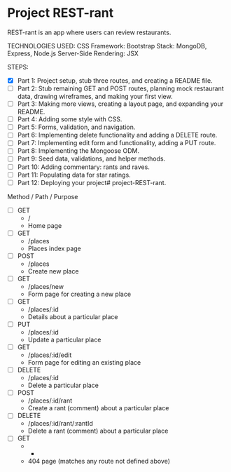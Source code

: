 # Project REST-rant

REST-rant is an app where users can review restaurants.

TECHNOLOGIES USED:
    CSS Framework: Bootstrap
    Stack: MongoDB, Express, Node.js
    Server-Side Rendering: JSX

STEPS:
- [x] Part 1: Project setup, stub three routes, and creating a README file.
- [ ] Part 2: Stub remaining GET and POST routes, planning mock restaurant data, drawing wireframes, and making your first view.
- [ ] Part 3: Making more views, creating a layout page, and expanding your README.
- [ ] Part 4: Adding some style with CSS.
- [ ] Part 5: Forms, validation, and navigation.
- [ ] Part 6: Implementing delete functionality and adding a DELETE route.
- [ ] Part 7: Implementing edit form and functionality, adding a PUT route.
- [ ] Part 8: Implementing the Mongoose ODM.
- [ ] Part 9: Seed data, validations, and helper methods.
- [ ] Part 10: Adding commentary: rants and raves.
- [ ] Part 11: Populating data for star ratings.
- [ ] Part 12: Deploying your project# project-REST-rant.

Method  /  Path  /  Purpose

- [ ] GET
    - /
    - Home page
- [ ] GET
    - /places
    - Places index page
- [ ] POST
    - /places
    - Create new place
- [ ] GET
    - /places/new
    - Form page for creating a new place
- [ ] GET
    - /places/:id
    - Details about a particular place
- [ ] PUT
    - /places/:id
    - Update a particular place
- [ ] GET
    - /places/:id/edit
    - Form page for editing an existing place
- [ ] DELETE
    - /places/:id
    - Delete a particular place
- [ ] POST
    - /places/:id/rant
    - Create a rant (comment) about a particular place
- [ ] DELETE
    - /places/:id/rant/:rantId
    - Delete a rant (comment) about a particular place
- [ ] GET
    - *
    - 404 page (matches any route not defined above)